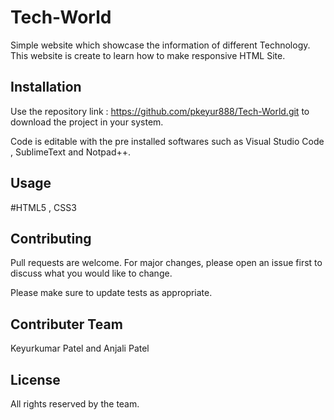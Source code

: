 # Tech-World
Simple website which showcase the information of different Technology. This website is create to learn how to make responsive HTML Site.

## Installation  
Use the repository link : https://github.com/pkeyur888/Tech-World.git to download the project in your system.

Code is editable with the pre installed softwares such as Visual Studio Code , SublimeText and Notpad++.

## Usage
#HTML5 , CSS3


## Contributing
Pull requests are welcome. For major changes, please open an issue first to discuss what you would like to change.

Please make sure to update tests as appropriate.

## Contributer Team 
Keyurkumar Patel and Anjali Patel

## License
All rights reserved by the team.
